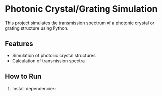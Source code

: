 # Photonic Crystal/Grating Simulation

This project simulates the transmission spectrum of a photonic crystal or grating structure using Python.

## Features
- Simulation of photonic crystal structures
- Calculation of transmission spectra

## How to Run
1. Install dependencies:
